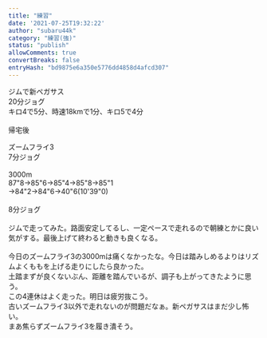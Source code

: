 ```yaml
---
title: "練習"
date: '2021-07-25T19:32:22'
author: "subaru44k"
category: "練習(強)"
status: "publish"
allowComments: true
convertBreaks: false
entryHash: "bd9875e6a350e5776dd4858d4afcd307"
---
```

ジムで新ペガサス<br>
20分ジョグ<br>
キロ4で5分、時速18kmで1分、キロ5で4分<br>
<br>帰宅後<div>ズームフライ3<br>
7分ジョグ<br>
<br>
3000m<br>
87"8→85"6→85"4→85"8→85"1<br>
→84"2→84"6→40"6(10'39"0)<br>
<br>
8分ジョグ</div><div><br>
ジムで走ってみた。路面安定してるし、一定ペースで走れるので朝練とかに良い気がする。最後上げて終わると動きも良くなる。</div><div><br></div><div>今日のズームフライ3の3000mは痛くなかったな。今日は踏みしめるよりはリズムよくももを上げる走りにしたら良かった。<br>
土踏まずが良くないぶん、距離を踏んでいるが、調子も上がってきたように思う。<br>
この4連休はよく走った。明日は疲労抜こう。<br>
古いズームフライ3以外で走れないのが問題だなぁ。新ペガサスはまだ少し怖い。<br>
まあ焦らずズームフライ3を履き潰そう。</div>
